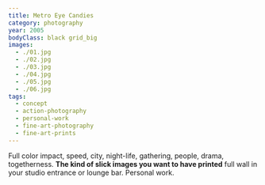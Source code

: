 ```yaml
---
title: Metro Eye Candies
category: photography
year: 2005
bodyClass: black grid_big
images:
  - ./01.jpg
  - ./02.jpg
  - ./03.jpg
  - ./04.jpg
  - ./05.jpg
  - ./06.jpg
tags:
  - concept
  - action-photography
  - personal-work
  - fine-art-photography
  - fine-art-prints
---
```


Full color impact, speed, city, night-life, gathering, people, drama, togetherness. **The kind of slick images you want to have printed** full wall in your studio entrance or lounge bar. Personal work.
